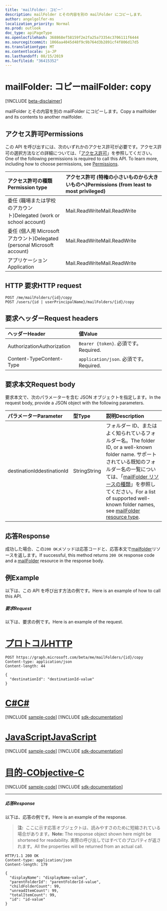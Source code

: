 ```yaml
---
title: 'mailFolder: コピー'
description: mailFolder とその内容を別の mailFolder にコピーします。
author: angelgolfer-ms
localization_priority: Normal
ms.prod: outlook
doc_type: apiPageType
ms.openlocfilehash: 368868ef58159f2e2fa25a73354c3706111f6444
ms.sourcegitcommit: 1066aa4045d48f9c9b764d3b2891cf4f806d17d5
ms.translationtype: MT
ms.contentlocale: ja-JP
ms.lasthandoff: 08/15/2019
ms.locfileid: "36415352"
---
```

# <a name="mailfolder-copy"></a><span data-ttu-id="674ec-103">mailFolder: コピー</span><span class="sxs-lookup"><span data-stu-id="674ec-103">mailFolder: copy</span></span>

[!INCLUDE [beta-disclaimer](../../includes/beta-disclaimer.md)]

<span data-ttu-id="674ec-104">mailFolder とその内容を別の mailFolder にコピーします。</span><span class="sxs-lookup"><span data-stu-id="674ec-104">Copy a mailfolder and its contents to another mailfolder.</span></span>

## <a name="permissions"></a><span data-ttu-id="674ec-105">アクセス許可</span><span class="sxs-lookup"><span data-stu-id="674ec-105">Permissions</span></span>

<span data-ttu-id="674ec-p101">この API を呼び出すには、次のいずれかのアクセス許可が必要です。アクセス許可の選択方法などの詳細については、「[アクセス許可](/graph/permissions-reference)」を参照してください。</span><span class="sxs-lookup"><span data-stu-id="674ec-p101">One of the following permissions is required to call this API. To learn more, including how to choose permissions, see [Permissions](/graph/permissions-reference).</span></span>

| <span data-ttu-id="674ec-108">アクセス許可の種類</span><span class="sxs-lookup"><span data-stu-id="674ec-108">Permission type</span></span> | <span data-ttu-id="674ec-109">アクセス許可 (特権の小さいものから大きいものへ)</span><span class="sxs-lookup"><span data-stu-id="674ec-109">Permissions (from least to most privileged)</span></span> |
|:----------------|:--------------------------------------------|
|<span data-ttu-id="674ec-110">委任 (職場または学校のアカウント)</span><span class="sxs-lookup"><span data-stu-id="674ec-110">Delegated (work or school account)</span></span> | <span data-ttu-id="674ec-111">Mail.ReadWrite</span><span class="sxs-lookup"><span data-stu-id="674ec-111">Mail.ReadWrite</span></span>    |
|<span data-ttu-id="674ec-112">委任 (個人用 Microsoft アカウント)</span><span class="sxs-lookup"><span data-stu-id="674ec-112">Delegated (personal Microsoft account)</span></span> | <span data-ttu-id="674ec-113">Mail.ReadWrite</span><span class="sxs-lookup"><span data-stu-id="674ec-113">Mail.ReadWrite</span></span>    |
|<span data-ttu-id="674ec-114">アプリケーション</span><span class="sxs-lookup"><span data-stu-id="674ec-114">Application</span></span> | <span data-ttu-id="674ec-115">Mail.ReadWrite</span><span class="sxs-lookup"><span data-stu-id="674ec-115">Mail.ReadWrite</span></span> |

## <a name="http-request"></a><span data-ttu-id="674ec-116">HTTP 要求</span><span class="sxs-lookup"><span data-stu-id="674ec-116">HTTP request</span></span>

<!-- { "blockType": "ignored" } -->

```http
POST /me/mailFolders/{id}/copy
POST /users/{id | userPrincipalName}/mailFolders/{id}/copy
```

## <a name="request-headers"></a><span data-ttu-id="674ec-117">要求ヘッダー</span><span class="sxs-lookup"><span data-stu-id="674ec-117">Request headers</span></span>

| <span data-ttu-id="674ec-118">ヘッダー</span><span class="sxs-lookup"><span data-stu-id="674ec-118">Header</span></span> | <span data-ttu-id="674ec-119">値</span><span class="sxs-lookup"><span data-stu-id="674ec-119">Value</span></span> |
|:-------|:------|
| <span data-ttu-id="674ec-120">Authorization</span><span class="sxs-lookup"><span data-stu-id="674ec-120">Authorization</span></span> | <span data-ttu-id="674ec-121">`Bearer {token}`.</span><span class="sxs-lookup"><span data-stu-id="674ec-121"></span></span> <span data-ttu-id="674ec-122">必須です。</span><span class="sxs-lookup"><span data-stu-id="674ec-122">Required.</span></span> |
| <span data-ttu-id="674ec-123">Content-Type</span><span class="sxs-lookup"><span data-stu-id="674ec-123">Content-Type</span></span> | <span data-ttu-id="674ec-124">`application/json`.</span><span class="sxs-lookup"><span data-stu-id="674ec-124"></span></span> <span data-ttu-id="674ec-125">必須です。</span><span class="sxs-lookup"><span data-stu-id="674ec-125">Required.</span></span> |

## <a name="request-body"></a><span data-ttu-id="674ec-126">要求本文</span><span class="sxs-lookup"><span data-stu-id="674ec-126">Request body</span></span>

<span data-ttu-id="674ec-127">要求本文で、次のパラメーターを含む JSON オブジェクトを指定します。</span><span class="sxs-lookup"><span data-stu-id="674ec-127">In the request body, provide a JSON object with the following parameters.</span></span>

| <span data-ttu-id="674ec-128">パラメーター</span><span class="sxs-lookup"><span data-stu-id="674ec-128">Parameter</span></span> | <span data-ttu-id="674ec-129">型</span><span class="sxs-lookup"><span data-stu-id="674ec-129">Type</span></span> | <span data-ttu-id="674ec-130">説明</span><span class="sxs-lookup"><span data-stu-id="674ec-130">Description</span></span> |
|:----------|:-----|:------------|
|<span data-ttu-id="674ec-131">destinationId</span><span class="sxs-lookup"><span data-stu-id="674ec-131">destinationId</span></span>|<span data-ttu-id="674ec-132">String</span><span class="sxs-lookup"><span data-stu-id="674ec-132">String</span></span>|<span data-ttu-id="674ec-133">フォルダー ID、またはよく知られているフォルダー名。</span><span class="sxs-lookup"><span data-stu-id="674ec-133">The folder ID, or a well-known folder name.</span></span> <span data-ttu-id="674ec-134">サポートされている既知のフォルダー名の一覧については、「[mailFolder リソースの種類](../resources/mailfolder.md)」を参照してください。</span><span class="sxs-lookup"><span data-stu-id="674ec-134">For a list of supported well-known folder names, see [mailFolder resource type](../resources/mailfolder.md).</span></span>|

## <a name="response"></a><span data-ttu-id="674ec-135">応答</span><span class="sxs-lookup"><span data-stu-id="674ec-135">Response</span></span>

<span data-ttu-id="674ec-136">成功した場合、この`200 OK`メソッドは応答コードと、応答本文で[mailfolder](../resources/mailfolder.md)リソースを返します。</span><span class="sxs-lookup"><span data-stu-id="674ec-136">If successful, this method returns `200 OK` response code and a [mailFolder](../resources/mailfolder.md) resource in the response body.</span></span>

## <a name="example"></a><span data-ttu-id="674ec-137">例</span><span class="sxs-lookup"><span data-stu-id="674ec-137">Example</span></span>

<span data-ttu-id="674ec-138">以下は、この API を呼び出す方法の例です。</span><span class="sxs-lookup"><span data-stu-id="674ec-138">Here is an example of how to call this API.</span></span>

##### <a name="request"></a><span data-ttu-id="674ec-139">要求</span><span class="sxs-lookup"><span data-stu-id="674ec-139">Request</span></span>

<span data-ttu-id="674ec-140">以下は、要求の例です。</span><span class="sxs-lookup"><span data-stu-id="674ec-140">Here is an example of the request.</span></span>

# <a name="httptabhttp"></a>[<span data-ttu-id="674ec-141">プロトコル</span><span class="sxs-lookup"><span data-stu-id="674ec-141">HTTP</span></span>](#tab/http)
<!-- {
  "blockType": "request",
  "name": "mailfolder_copy"
}-->

```http
POST https://graph.microsoft.com/beta/me/mailFolders/{id}/copy
Content-type: application/json
Content-length: 44

{
  "destinationId": "destinationId-value"
}
```
# <a name="ctabcsharp"></a>[<span data-ttu-id="674ec-142">C#</span><span class="sxs-lookup"><span data-stu-id="674ec-142">C#</span></span>](#tab/csharp)
[!INCLUDE [sample-code](../includes/snippets/csharp/mailfolder-copy-csharp-snippets.md)]
[!INCLUDE [sdk-documentation](../includes/snippets/snippets-sdk-documentation-link.md)]

# <a name="javascripttabjavascript"></a>[<span data-ttu-id="674ec-143">JavaScript</span><span class="sxs-lookup"><span data-stu-id="674ec-143">JavaScript</span></span>](#tab/javascript)
[!INCLUDE [sample-code](../includes/snippets/javascript/mailfolder-copy-javascript-snippets.md)]
[!INCLUDE [sdk-documentation](../includes/snippets/snippets-sdk-documentation-link.md)]

# <a name="objective-ctabobjc"></a>[<span data-ttu-id="674ec-144">目的-C</span><span class="sxs-lookup"><span data-stu-id="674ec-144">Objective-C</span></span>](#tab/objc)
[!INCLUDE [sample-code](../includes/snippets/objc/mailfolder-copy-objc-snippets.md)]
[!INCLUDE [sdk-documentation](../includes/snippets/snippets-sdk-documentation-link.md)]

---


##### <a name="response"></a><span data-ttu-id="674ec-145">応答</span><span class="sxs-lookup"><span data-stu-id="674ec-145">Response</span></span>

<span data-ttu-id="674ec-146">以下は、応答の例です。</span><span class="sxs-lookup"><span data-stu-id="674ec-146">Here is an example of the response.</span></span>

> <span data-ttu-id="674ec-147">**注:**  ここに示す応答オブジェクトは、読みやすさのために短縮されている場合があります。</span><span class="sxs-lookup"><span data-stu-id="674ec-147">**Note:** The response object shown here might be shortened for readability.</span></span> <span data-ttu-id="674ec-148">実際の呼び出しではすべてのプロパティが返されます。</span><span class="sxs-lookup"><span data-stu-id="674ec-148">All the properties will be returned from an actual call.</span></span>

<!-- {
  "blockType": "response",
  "truncated": true,
  "@odata.type": "microsoft.graph.mailFolder"
} -->

```http
HTTP/1.1 200 OK
Content-type: application/json
Content-length: 179

{
  "displayName": "displayName-value",
  "parentFolderId": "parentFolderId-value",
  "childFolderCount": 99,
  "unreadItemCount": 99,
  "totalItemCount": 99,
  "id": "id-value"
}
```

<!-- uuid: 8fcb5dbc-d5aa-4681-8e31-b001d5168d79
2015-10-25 14:57:30 UTC -->
<!--
{
  "type": "#page.annotation",
  "description": "mailFolder: copy",
  "keywords": "",
  "section": "documentation",
  "tocPath": "",
  "suppressions": [
  ]
}
-->
